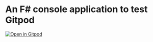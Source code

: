 # An F# console application to test Gitpod

[![Open in Gitpod](https://gitpod.io/button/open-in-gitpod.svg)](https://gitpod.io/#https://github.com/Xanthus/fsharp-proj-skeleton)